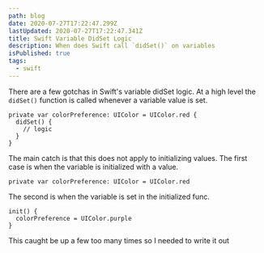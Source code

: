 ```yaml
---
path: blog
date: 2020-07-27T17:22:47.299Z
lastUpdated: 2020-07-27T17:22:47.341Z
title: Swift Variable DidSet Logic
description: When does Swift call `didSet()` on variables
isPublished: true
tags:
  - swift
---
```


There are a few gotchas in Swift's variable didSet logic. At a high level the `didSet()` function is called whenever a variable value is set.

```
private var colorPreference: UIColor = UIColor.red {
  didSet() {
    // logic
  }
}
```

The main catch is that this does not apply to initializing values. The first case is when the variable is initialized with a value.

`private var colorPreference: UIColor = UIColor.red`

The second is when the variable is set in the initialized func.

```
init() {
  colorPreference = UIColor.purple
}
```

This caught be up a few too many times so I needed to write it out
